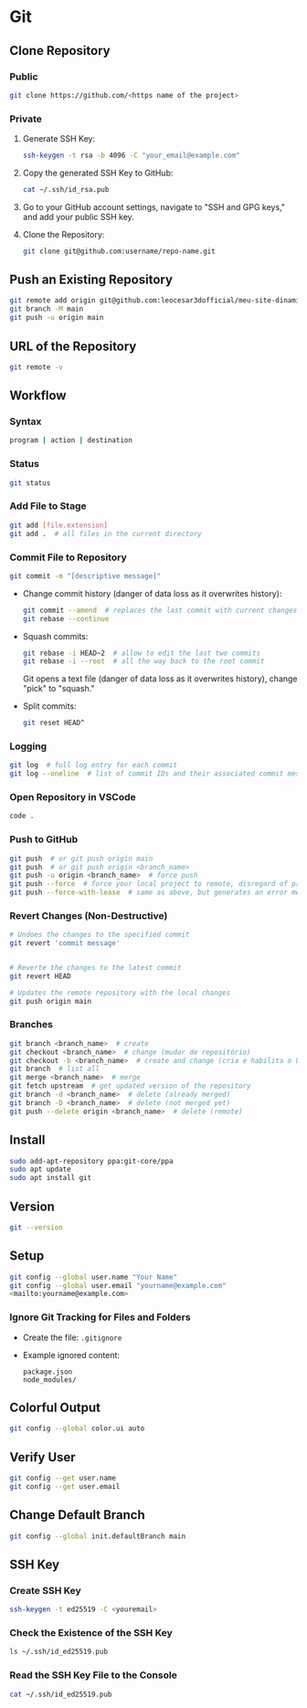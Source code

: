 # Git

## Clone Repository

### Public

```bash
git clone https://github.com/<https name of the project>
```

### Private

1. Generate SSH Key:

   ```bash
   ssh-keygen -t rsa -b 4096 -C "your_email@example.com"
   ```

2. Copy the generated SSH Key to GitHub:

   ```bash
   cat ~/.ssh/id_rsa.pub
   ```

3. Go to your GitHub account settings, navigate to "SSH and GPG keys," and add your public SSH key.

4. Clone the Repository:

   ```bash
   git clone git@github.com:username/repo-name.git
   ```

## Push an Existing Repository

```bash
git remote add origin git@github.com:leocesar3dofficial/meu-site-dinamico.git
git branch -M main
git push -u origin main
```

## URL of the Repository

```bash
git remote -v
```

## Workflow

### Syntax

```bash
program | action | destination
```

### Status

```bash
git status
```

### Add File to Stage

```bash
git add [file.extension]
git add .  # all files in the current directory
```

### Commit File to Repository

```bash
git commit -m "[descriptive message]"
```

- Change commit history (danger of data loss as it overwrites history):

  ```bash
  git commit --amend  # replaces the last commit with current changes
  git rebase --continue
  ```

- Squash commits:

  ```bash
  git rebase -i HEAD~2  # allow to edit the last two commits
  git rebase -i --root  # all the way back to the root commit
  ```

  Git opens a text file (danger of data loss as it overwrites history), change "pick" to "squash."

- Split commits:

  ```bash
  git reset HEAD^
  ```

### Logging

```bash
git log  # full log entry for each commit
git log --oneline  # list of commit IDs and their associated commit messages
```

### Open Repository in VSCode

```bash
code .
```

### Push to GitHub

```bash
git push  # or git push origin main
git push  # or git push origin <branch_name>
git push -u origin <branch_name>  # force push
git push --force  # force your local project to remote, disregard of project collaborators changes, danger of data loss
git push --force-with-lease  # same as above, but generates an error message if your local repository is not up to date
```

### Revert Changes (Non-Destructive)

```bash
# Undoes the changes to the specified commit
git revert 'commit message'


# Reverte the changes to the latest commit
git revert HEAD

# Updates the remote repository with the local changes
git push origin main
```

### Branches

```bash
git branch <branch_name>  # create
git checkout <branch_name>  # change (mudar de repositório)
git checkout -b <branch_name>  # create and change (cria e habilita o branch)
git branch  # list all
git merge <branch_name>  # merge
git fetch upstream  # get updated version of the repository
git branch -d <branch_name>  # delete (already merged)
git branch -D <branch_name>  # delete (not merged yet)
git push --delete origin <branch_name>  # delete (remote)
```

## Install

```bash
sudo add-apt-repository ppa:git-core/ppa
sudo apt update
sudo apt install git
```

## Version

```bash
git --version
```

## Setup

```bash
git config --global user.name "Your Name"
git config --global user.email "yourname@example.com"
<mailto:yourname@example.com>
```

### Ignore Git Tracking for Files and Folders

- Create the file: `.gitignore`
- Example ignored content:

  ```
  package.json
  node_modules/
  ```

## Colorful Output

```bash
git config --global color.ui auto
```

## Verify User

```bash
git config --get user.name
git config --get user.email
```

## Change Default Branch

```bash
git config --global init.defaultBranch main
```

## SSH Key

### Create SSH Key

```bash
ssh-keygen -t ed25519 -C <youremail>
```

### Check the Existence of the SSH Key

```bash
ls ~/.ssh/id_ed25519.pub
```

### Read the SSH Key File to the Console

```bash
cat ~/.ssh/id_ed25519.pub
```
